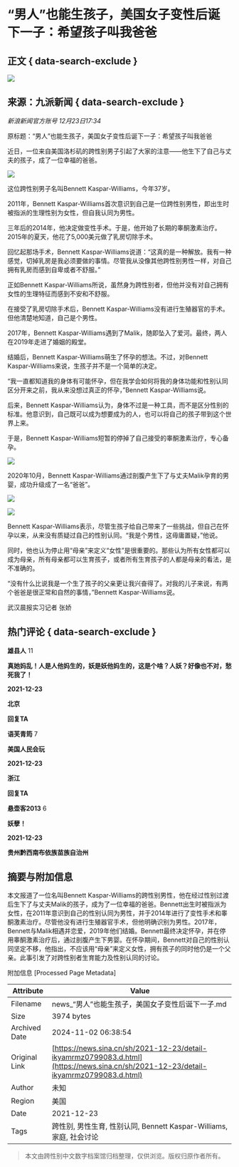 # “男人”也能生孩子，美国女子变性后诞下一子：希望孩子叫我爸爸

## 正文 { data-search-exclude }


![](//n.sinaimg.cn/sinakd10200/360/w180h180/20221208/5488-f44788ac472043e856889cad813b4a5a.jpg)

## 来源：九派新闻 { data-search-exclude }

_新浪新闻官方账号 12月23日17:34_

原标题：“男人”也能生孩子，美国女子变性后诞下一子：希望孩子叫我爸爸

近日，一位来自美国洛杉矶的跨性别男子引起了大家的注意——他生下了自己与丈夫的孩子，成了一位幸福的爸爸。

![](//k.sinaimg.cn/n/news/crawl/111/w550h361/20211223/cb3f-fcfab2b599061215f93b389c0ce212d3.png/w700d1q75cms.jpg?by=cms_fixed_width)

这位跨性别男子名叫Bennett Kaspar-Williams，今年37岁。

2011年，Bennett Kaspar-Williams首次意识到自己是一位跨性别男性，即出生时被指派的生理性别为女性，但自我认同为男性。

三年后的2014年，他决定做变性手术。于是，他开始了长期的睾酮激素治疗。2015年的夏天，他花了5,000美元做了乳房切除手术。

回忆起那场手术，Bennett Kaspar-Williams说道：“这真的是一种解放。我有一种感觉，切掉乳房是我必须要做的事情。尽管我从没像其他跨性别男性一样，对自己拥有乳房而感到自卑或者不舒服。”

正如Bennett Kaspar-Williams所说，虽然身为跨性别者，但他并没有对自己拥有女性的生理特征而感到不安和不舒服。

在接受了乳房切除手术后，Bennett Kaspar-Williams没有进行生殖器官的手术。但他清楚地知道，自己是个男性。

2017年，Bennett Kaspar-Williams遇到了Malik，随即坠入了爱河。最终，两人在2019年走进了婚姻的殿堂。

结婚后，Bennett Kaspar-Williams萌生了怀孕的想法。不过，对Bennett Kaspar-Williams来说，生孩子并不是一个简单的决定。

“我一直都知道我的身体有可能怀孕，但在我学会如何将我的身体功能和性别认同区分开来之前，我从来没想过真正的怀孕，”Bennett Kaspar-Williams说。

后来，Bennett Kaspar-Williams认为，身体不过是一种工具，而不是区分性别的标准。他意识到，自己既可以成为想要成为的人，也可以将自己的孩子带到这个世界上来。

于是，Bennett Kaspar-Williams短暂的停掉了自己接受的睾酮激素治疗，专心备孕。

![](//k.sinaimg.cn/n/news/crawl/280/w550h530/20211223/52bc-6bd46a0299c5898163718a15b2365dea.png/w700d1q75cms.jpg?by=cms_fixed_width)

2020年10月，Bennett Kaspar-Williams通过剖腹产生下了与丈夫Malik孕育的男婴，成功升级成了一名“爸爸”。

![](//k.sinaimg.cn/n/news/crawl/660/w345h315/20211223/ba6f-2c7cabbfb8ca7b669a1c48ff8c905afd.png/w700d1q75cms.jpg?by=cms_fixed_width)

![](//k.sinaimg.cn/n/news/crawl/245/w550h495/20211223/e27b-1c2565784b8f78fab087e336b96e1121.png/w700d1q75cms.jpg?by=cms_fixed_width)

Bennett Kaspar-Williams表示，尽管生孩子给自己带来了一些挑战，但自己在怀孕以来，从来没有质疑过自己的性别认同。“我是个男性，这毋庸置疑，”他说。

同时，他也认为停止用“母亲”来定义“女性”是很重要的。那些认为所有女性都可以成为母亲，所有母亲都可以生育孩子，或者所有生育孩子的人都是母亲的看法，是不准确的。

“没有什么比说我是一个生了孩子的父亲更让我兴奋得了。对我的儿子来说，有两个爸爸是很正常和自然的事情，”Bennett Kaspar-Williams说。

武汉晨报实习记者 张娇

## 热门评论 { data-search-exclude }

**雄县人** 11

**真她妈乱！人是人他妈生的，妖是妖他妈生的，这是个啥？人妖？好像也不对，愁死我了！**

**2021-12-23**

**北京**

**回复TA**

**语芙青筠** 7

**美国人民会玩**

**2021-12-23**

**浙江**

**回复TA**

**悬壶客2013** 6

**妖孽！**

**2021-12-23**

**贵州黔西南布依族苗族自治州**

## 摘要与附加信息

<!-- tcd_abstract -->
本文报道了一位名叫Bennett Kaspar-Williams的跨性别男性，他在经过性别过渡后生下了与丈夫Malik的孩子，成为了一位幸福的爸爸。Bennett出生时被指派为女性，在2011年意识到自己的性别认同为男性，并于2014年进行了变性手术和睾酮激素治疗。尽管他没有进行生殖器官手术，但他明确识别为男性。2017年，Bennett与Malik相遇并恋爱，2019年他们结婚。Bennett最终决定怀孕，并在停用睾酮激素治疗后，通过剖腹产生下男婴。在怀孕期间，Bennett对自己的性别认同坚定不移，他指出，不应该用“母亲”来定义女性，拥有孩子的同时他仍是一个父亲。此事引发了对跨性别者生育能力及性别认同的讨论。
<!-- tcd_abstract_end -->

附加信息 [Processed Page Metadata]

| Attribute       | Value                                  |
|-----------------|----------------------------------------|
| Filename        | news_“男人”也能生孩子，美国女子变性后诞下一子.md                             |
| Size            | 3974 bytes                           |
| Archived Date   | 2024-11-02 06:38:54                             |
| Original Link   | [https://news.sina.cn/sh/2021-12-23/detail-ikyamrmz0799083.d.html](https://news.sina.cn/sh/2021-12-23/detail-ikyamrmz0799083.d.html)                       |
| Author          | 未知                               |
| Region          | 美国                               |
| Date            | 2021-12-23                                 |
| Tags            | 跨性别, 男性生育, 性别认同, Bennett Kaspar-Williams, 家庭, 社会讨论                                 |
>
> 本文由跨性别中文数字档案馆归档整理，仅供浏览。版权归原作者所有。
>